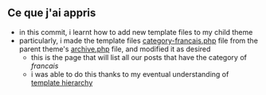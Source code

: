 [wp-template-hierarchy-link]: https://developer.wordpress.org/files/2014/10/Screenshot-2019-01-23-00.20.04.png
## Ce que j'ai appris
- in this commit, i learnt how to add new template files to my child theme
- particularly, i made the template files [category-francais.php](themes/twentynineteen-child/category-francais.php) file from the parent theme's [archive.php](themes/twentynineteen/archive.php) file, and modified it as desired
  - this is the page that will list all our posts that have the category of *francais*
  - i was able to do this thanks to my eventual understanding of [template hierarchy][wp-template-hierarchy-link]